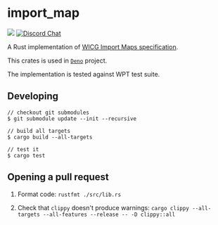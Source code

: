 # import_map

[![](https://img.shields.io/crates/v/import_map.svg)](https://crates.io/crates/import_map)
[![Discord Chat](https://img.shields.io/discord/684898665143206084?logo=discord&style=social)](https://discord.gg/deno)

A Rust implementation of
[WICG Import Maps specification](https://github.com/WICG/import-maps).

This crates is used in [`Deno`](https://github.com/denoland/deno) project.

The implementation is tested against WPT test suite.

## Developing

```shell
// checkout git submodules
$ git submodule update --init --recursive

// build all targets
$ cargo build --all-targets

// test it
$ cargo test
```

## Opening a pull request

1. Format code: `rustfmt ./src/lib.rs`

2. Check that `clippy` doesn't produce warnings:
   `cargo clippy --all-targets --all-features --release -- -D clippy::all`
